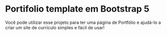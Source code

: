 # Portifolio template em Bootstrap 5

Você pode utilizar esse projeto para ter uma página de Portfólio e ajudá-lo a criar um site de currículo simples e fácil de usar!
